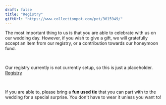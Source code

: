 ```yaml
---
draft: false
title: "Registry"
giftUrl: "https://www.collectionpot.com/pot/3015949/"
---
```


The most important thing to us is that you are able to celebrate with us on our wedding day. However, if you wish to give a gift, we will gratefully accept an item from our registry, or a contribution towards our honeymoon fund.
    
<br>

Our registry currently is not currently setup, so this is just a placeholder. [Registry](https://google.com)

<br>

If you are able to, please bring a **fun used tie** that you can part with to the wedding for a special surprise. You don't have to wear it unless you want to!
